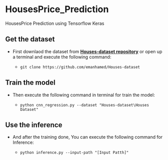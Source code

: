 # HousesPrice_Prediction
HousesPrice Prediction using Tensorflow Keras
## Get the dataset
- First downlaod the dataset from **[Houses-dataset repository](https://github.com/emanhamed/Houses-dataset)** or open up a terminal and execute the following command:
  - ```
    git clone https://github.com/emanhamed/Houses-dataset
    ```
## Train the model
- Then execute the following command in terminal for train the model:
  - ```
    python cnn_regression.py --dataset "Houses-dataset\Houses Dataset"
    ```
## Use the inference
- And after the training done, You can execute the following command for Inference:
  - ```
    python inference.py --input-path "[Input Patth]"
    ```
